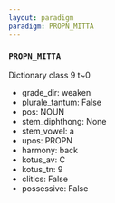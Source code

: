 ```yaml
---
layout: paradigm
paradigm: PROPN_MITTA
---
```

### ` PROPN_MITTA `

Dictionary class 9 t~0
* grade_dir: weaken
* plurale_tantum: False
* pos: NOUN
* stem_diphthong: None
* stem_vowel: a
* upos: PROPN
* harmony: back
* kotus_av: C
* kotus_tn: 9
* clitics: False
* possessive: False
